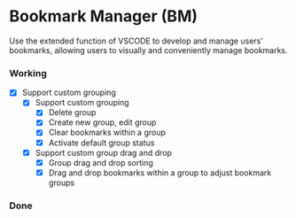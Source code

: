 # Bookmark Manager (BM)

Use the extended function of VSCODE to develop and manage users' bookmarks, allowing users to visually and conveniently manage bookmarks.

### Working

- [x] Support custom grouping
  - [x] Support custom grouping
    - [x] Delete group
    - [x] Create new group, edit group
    - [x] Clear bookmarks within a group
    - [x] Activate default group status
  - [x] Support custom group drag and drop
    - [x] Group drag and drop sorting
    - [x] Drag and drop bookmarks within a group to adjust bookmark groups

### Done
